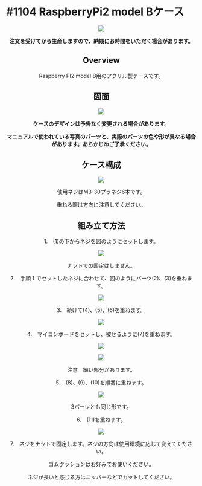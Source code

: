 # #1104 RaspberryPi2 model Bケース
<center>

![](./img/1104_case_raspberrypi.jpg)
<!--COLORME-->

**注文を受けてから生産しますので、納期にお時間をいただく場合があります。**

## Overview
Raspberry PI2 model B用のアクリル製ケースです。

## 図面

![](./img/1104_case_raspberrypi_cad.png)

**ケースのデザインは予告なく変更される場合があります。**

**マニュアルで使われている写真のパーツと、実際のパーツの色や形が異なる場合があります。あらかじめご了承ください。**

## ケース構成

![](./img/raspb2b_00.jpg)

使用ネジはM3-30プラネジ6本です。

重ねる際は方向に注意してください。

## 組み立て方法
1.　(1)の下からネジを図のようにセットします。

![](./img/raspb2b_01.jpg)

ナットでの固定はしません。

2.　手順１でセットしたネジに合わせて、図のようにパーツ(2)、(3)を重ねます。

![](./img/raspb2b_02.jpg)

3.　続けて(4)、(5)、(6)を重ねます。

![](./img/raspb2b_03.jpg)

4.　マイコンボードをセットし、被せるように(7)を重ねます。

![](./img/raspb2b_04.jpg)

![](./img/raspb2b_05.jpg)

注意　細い部分があります。

5.　(8)、(9)、(10)を順番に重ねます。

![](./img/raspb2b_06.jpg)

3パーツとも同じ形です。

6.　(11)を重ねます。

![](./img/raspb2b_07.jpg)

7.　ネジをナットで固定します。ネジの方向は使用環境に応じて変えてください。

ゴムクッションはお好みでお使いください。

ネジが長いと感じる方はニッパーなどでカットしてください。
